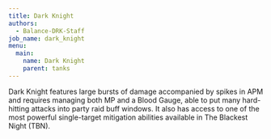 ```yaml
---
title: Dark Knight
authors:
  - Balance-DRK-Staff
job_name: dark_knight
menu:
  main:
    name: Dark Knight
    parent: tanks
---
```


Dark Knight features large bursts of damage accompanied by spikes in APM and requires managing both MP and a Blood Gauge, able to put many hard-hitting attacks into party raid buff windows. It also has access to one of the most powerful single-target mitigation abilities available in The Blackest Night (TBN).
